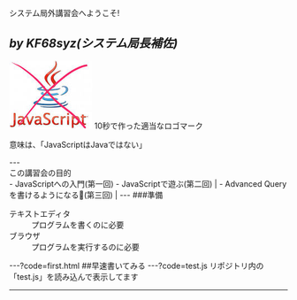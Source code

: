システム局外講習会へようこそ!

*by KF68syz(システム局長補佐)*
---
![Logo](logo.JPG)
10秒で作った適当なロゴマーク

<p>意味は、「JavaScriptはJavaではない」</p>
---
<div style="text-align: left;">
この講習会の目的
</div>
- JavaScriptへの入門(第一回)
- JavaScriptで遊ぶ(第二回) |
- Advanced Queryを書けるようになる(第三回) |
---
###準備
<dl>
  <dt>テキストエディタ</dt>
  <dd>プログラムを書くのに必要</dd>
  <dt>ブラウザ</dt>
  <dd>プログラムを実行するのに必要</dd>
</dl>
---?code=first.html
##早速書いてみる
---?code=test.js
リポジトリ内の「test.js」を読み込んで表示してます

---
